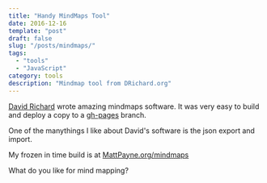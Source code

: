 ```yaml
---
title: "Handy MindMaps Tool"
date: 2016-12-16
template: "post"
draft: false
slug: "/posts/mindmaps/"
tags:
  - "tools"
  - "JavaScript"
category: tools 
description: "Mindmap tool from DRichard.org"
---
```


[David Richard](http://drichard.org/) wrote amazing mindmaps software.  It was very easy to build and deploy a copy to a 
[gh-pages](https://pages.github.com/) branch.

One of the manythings I like about David's software is the json export and import.

My frozen in time build is at [MattPayne.org/mindmaps](http://mattpayne.org/mindmaps/)

What do you like for mind mapping?

